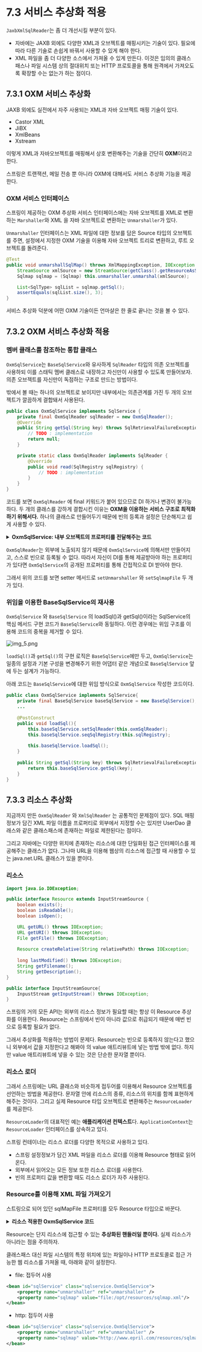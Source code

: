 # 7.3 서비스 추상화 적용

`JaxbXmlSqlReader`는 좀 더 개선시킬 부분이 있다.

- 자바에는 JAXB 외에도 다양한 XML과 오브젝트를 매핑시키는 기술이 있다. 필요에 따라 다른 기술로 손쉽게 바꿔서 사용할 수 있게 해야 한다.
- XML 파일을 좀 더 다양한 소스에서 가져올 수 있게 만든다. 이것은 임의의 클래스패스나 파일 시스템 상의 절대위치 또는 HTTP 프로토콜을 통해 원격에서
가져오도록 확장할 수는 없는가 하는 점이다.

## 7.3.1 OXM 서비스 추상화

JAXB 외에도 실전에서 자주 사용되는 XML과 자바 오브젝트 매핑 기술이 있다.

- Castor XML
- JiBX
- XmlBeans
- Xstream

이렇게 XML과 자바오브젝트를 매핑해서 상호 변환해주는 기술을 간단히 **OXM**이라고 한다.

스프링은 트랜잭션, 메일 전송 뿐 아니라 OXM에 대해서도 서비스 추상화 기능을 제공한다.

### OXM 서비스 인터페이스

스프링이 제공하는 OXM 추상화 서비스 인터페이스에는 자바 오브젝트를 XML로 변환하는 `Marshaller`와 XML 을 자바 오브젝트로 변환하는
`Unmarshaller`가 있다.

`Unmarshaller` 인터페이스는 XML 파일에 대한 정보를 담은 Source 타입의 오브젝트를 주면, 설정에서 지정한 OXM 기술을 이용해
자바 오브젝트 트리로 변환하고, 루트 오브젝트를 돌려준다.

```java
@Test
public void unmarshallSqlMap() throws XmlMappingException, IOException {
    StreamSource xmlSource = new StreamSource(getClass().getResourceAsStream("/sqlmap.xml"));
    Sqlmap sqlmap = (Sqlmap) this.unmarshaller.unmarshal(xmlSource);

    List<SqlType> sqlList = sqlmap.getSql();
    assertEquals(sqlList.size(), 3);
}
```

서비스 추상화 덕분에 어떤 OXM 기술이든 언마샬은 한 줄로 끝나는 것을 볼 수 있다.

## 7.3.2 OXM 서비스 추상화 적용


### 멤버 클래스를 참조하는 통합 클래스

`OxmSqlService`는 `BaseSqlService`와 유사하게 `SqlReader` 타입의 의존 오브젝트를 사용하되 이를 스태틱 멤버 클래스로 내장하고
자신만이 사용할 수 있도록 만들어보자. 의존 오브젝트를 자신만이 독점하는 구조로 만드는 방법이다.

밖에서 볼 때는 하나의 오브젝트로 보이지만 내부에서는 의존관계를 가진 두 개의 오브젝트가 깔끔하게 결합돼서 사용된다.

```java
public class OxmSqlService implements SqlService {
    private final OxmSqlReader sqlReader = new OxmSqlReader();
    @Override
    public String getSql(String key) throws SqlRetrievalFailureException {
        // TODO : implementation
        return null;
    }

    private static class OxmSqlReader implements SqlReader {
        @Override
        public void read(SqlRegistry sqlRegistry) {
            // TODO : implementation
        }
    }
}
```

코드를 보면 `OxmSqlReader` 에 final 키워드가 붙어 있으므로 DI 하거나 변경이 불가능하다.
두 개의 클래스를 강하게 결합시킨 이유는 **OXM을 이용하는 서비스 구조로 최적화하기 위해서다.**
하나의 클래스로 만들어두기 때문에 빈의 등록과 설정은 단순해지고 쉽게 사용할 수 있다.

<details>
<summary><b>OxmSqlService: 내부 오브젝트의 프로퍼티를 전달해주는 코드</b></summary>
<div markdown="1">

```java
public class OxmSqlService implements SqlService {

    private final OxmSqlReader sqlReader = new OxmSqlReader();

    public void setUnmarshaller(Unmarshaller unmarshaller) {
        this.sqlReader.setUnmarshaller(unmarshaller);
    }

    public void setSqlmapFile(String sqlmapFile) {
        this.sqlReader.setSqlmapFile(sqlmapFile);
    }

    @Override
    public String getSql(String key) throws SqlRetrievalFailureException {
        // TODO : implementation
        return null;
    }

    private static class OxmSqlReader implements SqlReader {
        private Unmarshaller unmarshaller;
        private String sqlmapFile;

        public void setUnmarshaller(Unmarshaller unmarshaller) {
            this.unmarshaller = unmarshaller;
        }

        public void setSqlmapFile(String sqlmapFile) {
            this.sqlmapFile = sqlmapFile;
        }

        @Override
        public void read(SqlRegistry sqlRegistry) {
            // TODO : implementation
        }
    }
}
```

</div>
</details>

`OxmSqlReader`는 외부에 노출되지 않기 때문에 `OxmSqlService`에 의해서만 만들어지고, 스스로 빈으로 등록될 수 없다.
따라서 자신이 DI를 통해 제공받아야 하는 프로퍼티가 있다면 `OxmSqlService`의 공개된 프로퍼티를 통해 간접적으로 DI 받아야 한다.

그래서 위의 코드를 보면 setter 메서드로 `setUnmarshaller` 와 `setSqlmapFile` 두 개가 있다.

### 위임을 이용한 BaseSqlService의 재사용

`OxmSqlService` 와 `BaseSqlService` 의 loadSql()과 getSql()이라는 SqlService의 핵심 메서드 구현 코드가 `BaseSqlService`와 동일하다.
이런 경우에는 위임 구조를 이용해 코드의 중복을 제거할 수 있다.

![img_5.png](img_5.png)

`loadSql()`과 `getSql()`의 구현 로직은 `BaseSqlService`에만 두고, `OxmSqlService`는 일종의 설정과 기본 구성을
변경해주기 위한 어댑터 같은 개념으로 `BaseSqlService` 앞에 두는 설계가 가능하다.

아래 코드는 `BaseSqlService`에 대한 위임 방식으로 `OxmSqlService` 작성한 코드이다.

```java
public class OxmSqlService implements SqlService{
    private final BaseSqlService baseSqlService = new BaseSqlService();
    ...
    
    @PostConstruct
    public void loadSql(){
        this.baseSqlService.setSqlReader(this.oxmSqlReader);
        this.baseSqlService.seqSqlRegistry(this.sqlRegistry);
        
        this.baseSqlService.loadSql();
    }
    
    public String getSql(String key) throws SqlRetrievalFailureException{
        return this.baseSqlService.getSql(key);
    }
}
```

## 7.3.3 리소스 추상화

지금까지 만든 `OxmSqlReader` 와 `XmlSqlReader` 는 공통적인 문제점이 있다.
SQL 매핑 정보가 담긴 XML 파일 이름을 프로퍼티로 외부에서 지정할 수는 있지만 UserDao 클래스와 같은
클래스패스에 존재하는 파일로 제한된다는 점이다.

그리고 자바에는 다양한 위치에 존재하는 리소스에 대한 단일화된 접근 인터페이스를 제공해주는 클래스가 없다.
그나마 URL을 이용해 웹상의 리소스에 접근할 때 사용할 수 있는 java.net.URL 클래스가 있을 뿐이다.

### 리소스

```java
import java.io.IOException;

public interface Resource extends InputStreamSource {
    boolean exists();
    boolean isReadable();
    boolean isOpen();

    URL getURL() throws IOException;
    URL getURI() throws IOException;
    File getFile() throws IOException;
    
    Resource createRelative(String relativePath) throws IOException;
    
    long lastModified() throws IOException;
    String getFilename();
    String getDescription();
}

public interface InputStreamSource{
    InpustStream getInputStream() throws IOException;
}
```

스프링의 거의 모든 API는 외부의 리소스 정보가 필요할 때는 항상 이 Resource 추상화를 이용한다.
Resource는 스프링에서 빈이 아니라 값으로 취급되기 때문에 매번 빈으로 등록할 필요가 없다.

그래서 추상화를 적용하는 방법이 문제다.
Resource는 빈으로 등록하지 않는다고 했으니 외부에서 값을 지정한다고 해봐야 <property>의 value 애트리뷰트에 넣는 방법 밖에 없다.
하지만 value 애트리뷰트에 넣을 수 있는 것은 단순한 문자열 뿐이다.

### 리소스 로더

그래서 스프링에는 URL 클래스와 비슷하게 접두어를 이용해서 Resource 오브젝트를 선언하는 방법을 제공한다.
문자열 안에 리소스의 종류, 리소스의 위치를 함께 표현하게 해주는 것이다.
그리고 실제 Resource 타입 오브젝트로 변환해주는 `ResourceLoader`를 제공한다.

`ResourceLoader`의 대표적인 예는 **애플리케이션 컨텍스트**다.
`ApplicationContext`는 `ResourceLoader` 인터페이스를 상속하고 있다.

스프링 컨테이너는 리소스 로더를 다양한 목적으로 사용하고 있다.

- 스프링 설정정보가 담긴 XML 파일을 리소스 로더를 이용해 Resource 형태로 읽어온다.
- 외부에서 읽어오는 모든 정보 또한 리소스 로더를 사용한다.
- 빈의 프로퍼티 값을 변환할 때도 리소스 로더가 자주 사용된다.

### Resource를 이용해 XML 파일 가져오기

스트링으로 되어 있던 sqlMapFile 프로퍼티를 모두 Resource 타입으로 바꾼다.

<details>
<summary><b>리소스 적용한 OxmSqlService 코드</b></summary>
<div markdown="1">

```java
public class OxmSqlService implements SqlService {
    public void setSqlmap(Resource sqlmap) {
        this.oxmSqlReader.setSqlmap(sqlmap);
    }
    ...

    private class OxmSqlReader implements SqlReader {
        private Resource sqlmap = new ClassPathResource("sqlmap.xml", UserDao.class);
    }

    public void setSqlmap(Resource sqlmap) {
        this.sqlmap = sqlmap;
    }

    public void read(SqlRegistry sqlRegistry) {
        try {
            Source source = new StreamSource(sqlmap.getInputStream());
            ...
        } catch (IOException e){
            throw new IllegalStateException(this.sqlmap.getFilename()) + "을 가져올 수 없습니다", e);
        }
    }
}
```

</div>
</details>

Resource는 단지 리소스에 접근할 수 있는 **추상화된 핸들러일 뿐이다.** 실제 리소스가 아니라는 점을 주의하자.

클래스패스 대신 파일 시스템의 특정 위치에 있는 파일이나 HTTP 프로토콜로 접근 가능한 웹 리소스를 가져올 때,
아래와 같이 설정한다.

- file: 접두어 사용

```xml
<bean id="sqlService" class="sqlservice.OxmSqlService">
    <property name="unmarshaller" ref="unmarshaller" />
    <property name="sqlmap" value="file:/opt/resources/sqlmap.xml"/>
</bean>
```

- http: 접두어 사용

```xml
<bean id="sqlService" class="sqlservice.OxmSqlService">
    <property name="unmarshaller" ref="unmarshaller" />
    <property name="sqlmap" value="http://www.epril.com/resources/sqlmap.xml"/>
</bean>
```

